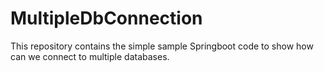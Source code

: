 MultipleDbConnection
===============================

This repository contains the simple sample Springboot code to show how can we connect to multiple databases.

